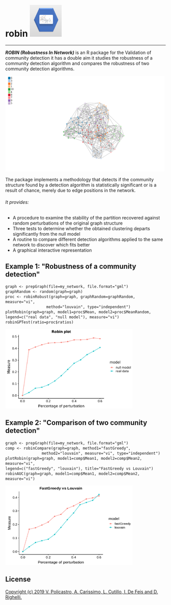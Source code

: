 # robin                                                     <img src="https://github.com/ValeriaPolicastro/robin/blob/master/Schermata%20del%202019-09-23%2016-15-54.png" width="100" height="100" /> 
------------

**_ROBIN (Robustness In Network)_** is an R package for the Validation of community detection it has a double aim it studies the robustness of a community detection algorithm and compares the robustness of two community detection algorithms. 

<img src="https://github.com/ValeriaPolicastro/robin/blob/master/Schermata%20del%202019-09-23%2012-50-52.png" width="500" height="300" />

The package implements a methodology that detects if the community structure 
found by a detection algorithm is statistically significant or is a result 
of chance, merely due to edge positions in the network.

###### It provides:
* A procedure to examine the stability of the partition recovered against random 
perturbations of the original graph structure
* Three tests to determine whether the obtained clustering departs significantly 
from the null model
* A routine to compare different detection algorithms applied to the same 
network to discover which fits better
* A graphical interactive representation


## Example 1: "Robustness of a community detection"
```{r}
graph <- prepGraph(file=my_network, file.format="gml")
graphRandom <- random(graph=graph)
proc <- robinRobust(graph=graph, graphRandom=graphRandom, measure="vi", 
                  method="louvain", type="independent")               
plotRobin(graph=graph, model1=proc$Mean, model2=proc$MeanRandom, 
legend=c("real data", "null model"), measure="vi")
robinGPTest(ratio=proc$ratios)
```

<img src="https://github.com/ValeriaPolicastro/robin/blob/master/Schermata%20del%202019-09-23%2012-24-29.png" width="400" height="250" />


## Example 2: "Comparison of two community detection"
```{r}
graph <- prepGraph(file=my_network, file.format="gml")
comp <- robinCompare(graph=graph, method1="fastGreedy",
                method2="louvain", measure="vi", type="independent")                
plotRobin(graph=graph, model1=comp$Mean1, model2=comp$Mean2, measure="vi", 
legend=c("fastGreedy", "louvain"), title="FastGreedy vs Louvain")
robinAUC(graph=graph, model1=comp$Mean1, model2=comp$Mean2, measure="vi")
```
<img src="https://github.com/ValeriaPolicastro/robin/blob/master/Schermata%20del%202019-09-23%2012-34-23.png" width="400" height="250" />

## License
[Copyright (c) 2019 V. Policastro,  A. Carissimo, L. Cutillo, I. De Feis and D. Righelli.](https://github.com/ValeriaPolicastro/robin/blob/master/LICENCE)

